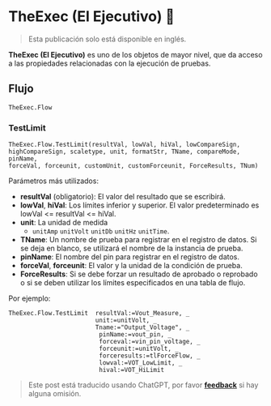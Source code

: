 # TheExec (El Ejecutivo) 🚧

> Esta publicación solo está disponible en inglés.

**TheExec (El Ejecutivo)** es uno de los objetos de mayor nivel, que da acceso a las propiedades relacionadas con la ejecución de pruebas.

## Flujo

```vbscript
TheExec.Flow
```

### TestLimit

```vbscript
TheExec.Flow.TestLimit(resultVal, lowVal, hiVal, lowCompareSign,
highCompareSign, scaletype, unit, formatStr, TName, compareMode, pinName,
forceVal, forceunit, customUnit, customForceunit, ForceResults, TNum)
```

Parámetros más utilizados:

- **resultVal** (obligatorio): El valor del resultado que se escribirá.
- **lowVal**, **hiVal**: Los límites inferior y superior. El valor predeterminado es lowVal <= resultVal <= hiVal.
- **unit**: La unidad de medida
  - `unitAmp` `unitVolt` `unitDb` `unitHz` `unitTime`.
- **TName**: Un nombre de prueba para registrar en el registro de datos. Si se deja en blanco, se utilizará el nombre de la instancia de prueba.
- **pinName**: El nombre del pin para registrar en el registro de datos.
- **forceVal**, **forceunit**: El valor y la unidad de la condición de prueba.
- **ForceResults**: Si se debe forzar un resultado de aprobado o reprobado o si se deben utilizar los límites especificados en una tabla de flujo.

Por ejemplo:

```vbscript
TheExec.Flow.TestLimit  resultVal:=Vout_Measure, _
                        unit:=unitVolt, _
                        Tname:="Output_Voltage", _
                         pinName:=vout_pin, _
                         forceval:=vin_pin_voltage, _
                         forceunit:=unitVolt, _
                         forceresults:=tlForceFlow, _
                         lowval:=VOT_LowLimit, _
                         hival:=VOT_HiLimit
```

> Este post está traducido usando ChatGPT, por favor [**feedback**](https://github.com/linyuxuanlin/Wiki_MkDocs/issues/new) si hay alguna omisión.